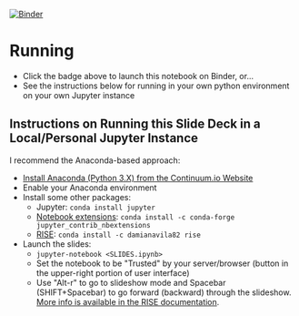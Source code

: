 [![Binder](https://mybinder.org/badge_logo.svg)](https://mybinder.org/v2/gh/stephensekula/pi_monte_carlo_lecture/master?filepath=pi_lecture.ipynb)

# Running

* Click the badge above to launch this notebook on Binder, or...
* See the instructions below for running in your own python environment on your own Jupyter instance


## Instructions on Running this Slide Deck in a Local/Personal Jupyter Instance

I recommend the Anaconda-based approach:
 
* [Install Anaconda (Python 3.X) from the Continuum.io Website](https://www.anaconda.com/distribution/)
* Enable your Anaconda environment
* Install some other packages:
   * Jupyter: ```conda install jupyter```
   * [Notebook extensions](https://jupyter-contrib-nbextensions.readthedocs.io/en/latest/install.html): ```conda install -c conda-forge jupyter_contrib_nbextensions```
   * [RISE](https://damianavila.github.io/RISE/index.html): ```conda install -c damianavila82 rise```
* Launch the slides:
   * ```jupyter-notebook <SLIDES.ipynb>```
   * Set the notebook to be "Trusted" by your server/browser (button in the upper-right portion of user interface)
   * Use \"Alt-r\" to go to slideshow mode and Spacebar (SHIFT+Spacebar) to go forward (backward) through the slideshow. [More info is available in the RISE documentation](https://damianavila.github.io/RISE/usage.html).
   
